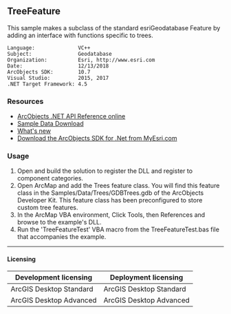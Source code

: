 ## TreeFeature

  <div xmlns="http://www.w3.org/1999/xhtml">This sample makes a subclass of the standard esriGeodatabase Feature by adding an interface with functions specific to trees.</div>  


<!-- TODO: Fill this section below with metadata about this sample-->
```
Language:              VC++
Subject:               Geodatabase
Organization:          Esri, http://www.esri.com
Date:                  12/13/2018
ArcObjects SDK:        10.7
Visual Studio:         2015, 2017
.NET Target Framework: 4.5
```

### Resources

* [ArcObjects .NET API Reference online](http://desktop.arcgis.com/en/arcobjects/latest/net/webframe.htm)  
* [Sample Data Download](../../releases)  
* [What's new](http://desktop.arcgis.com/en/arcobjects/latest/net/webframe.htm#91cabc68-2271-400a-8ff9-c7fb25108546.htm)  
* [Download the ArcObjects SDK for .Net from MyEsri.com](https://my.esri.com/)  

### Usage
1. Open and build the solution to register the DLL and register to component categories.  
1. Open ArcMap and add the Trees feature class. You will find this feature class in the Samples/Data/Trees/GDBTrees.gdb of the ArcObjects Developer Kit. This feature class has been preconfigured to store custom tree features.  
1. In the ArcMap VBA environment, Click Tools, then References and browse to the example's DLL.   
1. Run the 'TreeFeatureTest' VBA macro from the TreeFeatureTest.bas file that accompanies the example.  









---------------------------------

#### Licensing  
| Development licensing | Deployment licensing | 
| ------------- | ------------- | 
| ArcGIS Desktop Standard | ArcGIS Desktop Standard |  
| ArcGIS Desktop Advanced | ArcGIS Desktop Advanced |  



